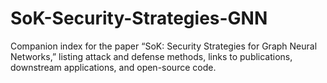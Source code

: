 # SoK-Security-Strategies-GNN
Companion index for the paper “SoK: Security Strategies for Graph Neural Networks,” listing attack and defense methods, links to publications, downstream applications, and open-source code.
